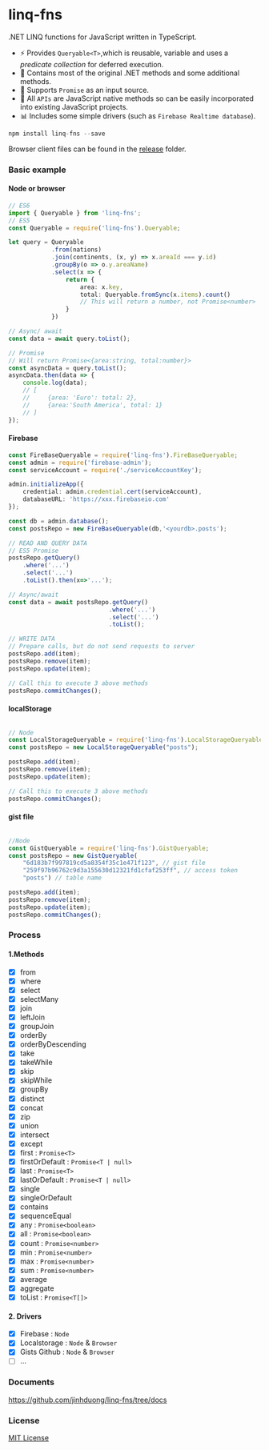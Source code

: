 # linq-fns
.NET LINQ functions for JavaScript written in TypeScript.
- ⚡ Provides `Queryable<T>`,which is reusable, variable and uses a *predicate collection* for deferred execution.
- 🔨 Contains most of the original .NET methods and some additional methods.
- 🔨 Supports `Promise` as an input source.
- 🙅 All `APIs` are JavaScript native methods so can be easily incorporated into existing JavaScript projects.
- 📊 Includes some simple drivers (such as `Firebase Realtime database`).

```js
npm install linq-fns --save
```

Browser client files can be found in the [release](https://github.com/jinhduong/linq-fns/tree/master/release) folder.

### Basic example
#### Node or browser
```ts
// ES6
import { Queryable } from 'linq-fns';
// ES5
const Queryable = require('linq-fns').Queryable;

let query = Queryable
            .from(nations)
            .join(continents, (x, y) => x.areaId === y.id)
            .groupBy(o => o.y.areaName)
            .select(x => {
                return {
                    area: x.key,
                    total: Queryable.fromSync(x.items).count() 
                    // This will return a number, not Promise<number>
                }
            })

// Async/ await
const data = await query.toList();

// Promise
// Will return Promise<{area:string, total:number}>
const asyncData = query.toList(); 
asyncData.then(data => {
    console.log(data);
    // [
    //     {area: 'Euro': total: 2},
    //     {area:'South America', total: 1}
    // ]
});
```

#### Firebase
``` ts
const FireBaseQueryable = require('linq-fns').FireBaseQueryable;
const admin = require('firebase-admin');
const serviceAccount = require('./serviceAccountKey');

admin.initializeApp({
    credential: admin.credential.cert(serviceAccount),
    databaseURL: 'https://xxx.firebaseio.com'
});

const db = admin.database();
const postsRepo = new FireBaseQueryable(db,'<yourdb>.posts');

// READ AND QUERY DATA
// ES5 Promise
postsRepo.getQuery()
    .where('...')
    .select('...')
    .toList().then(x=>'...');

// Async/await
const data = await postsRepo.getQuery()
                            .where('...')
                            .select('...')
                            .toList();

// WRITE DATA
// Prepare calls, but do not send requests to server
postsRepo.add(item);
postsRepo.remove(item);
postsRepo.update(item);

// Call this to execute 3 above methods
postsRepo.commitChanges();

```

#### localStorage
```js

// Node
const LocalStorageQueryable = require('linq-fns').LocalStorageQueryable;
const postsRepo = new LocalStorageQueryable("posts");

postsRepo.add(item);
postsRepo.remove(item);
postsRepo.update(item);

// Call this to execute 3 above methods
postsRepo.commitChanges();
```

#### gist file
```js

//Node
const GistQueryable = require('linq-fns').GistQueryable;
const postsRepo = new GistQueryable(
    "6d183b7f997819cd5a8354f35c1e471f123", // gist file
    "259f97b96762c9d3a155630d12321fd1cfaf253ff", // access token
    "posts") // table name

postsRepo.add(item);
postsRepo.remove(item);
postsRepo.update(item);
postsRepo.commitChanges();
```

### Process
#### 1.Methods
- [x] from
- [x] where
- [x] select
- [x] selectMany
- [x] join
- [x] leftJoin
- [x] groupJoin
- [x] orderBy
- [x] orderByDescending
- [x] take
- [x] takeWhile
- [x] skip
- [x] skipWhile
- [x] groupBy
- [x] distinct
- [x] concat
- [x] zip
- [x] union
- [x] intersect
- [x] except
- [x] first : `Promise<T>`
- [x] firstOrDefault : `Promise<T | null>`
- [x] last : `Promise<T>`
- [x] lastOrDefault : `Promise<T | null>`
- [x] single
- [x] singleOrDefault
- [x] contains
- [x] sequenceEqual
- [x] any : `Promise<boolean>`
- [x] all : `Promise<boolean>`
- [x] count : `Promise<number>`
- [x] min : `Promise<number>`
- [x] max : `Promise<number>`
- [x] sum : `Promise<number>`
- [x] average
- [x] aggregate
- [x] toList : `Promise<T[]>`

#### 2. Drivers
- [x] Firebase : `Node`
- [x] Localstorage : `Node` & `Browser`
- [x] Gists Github : `Node` & `Browser`
- [ ] ...

### Documents
https://github.com/jinhduong/linq-fns/tree/docs

### License

[MIT License](http://opensource.org/licenses/MIT)
